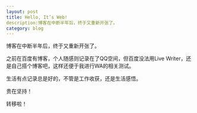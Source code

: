 ```yaml
---
layout: post
title: Hello, It’s Web!
description:博客在中断半年后，终于又重新开张了。
category: blog
---
```

博客在中断半年后，终于又重新开张了。

之前在百度有博客，个人随感则记录在了QQ空间，但百度没法用Live Writer，还是自己搭个博客吧，这样还便于我进行WA的相关测试。

生活有点记录总是好的，不管是工作收获，还是生活感悟。

贵在坚持！

转移啦！

[It'web]:    http://itweb.me  "It’web"
